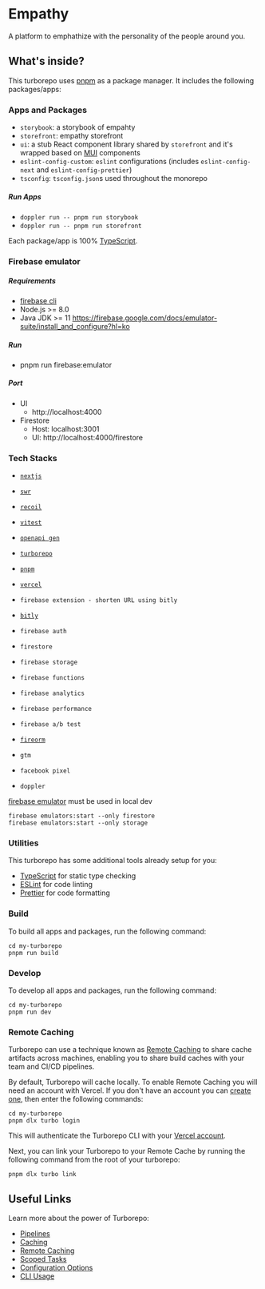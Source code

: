 # Empathy

A platform to emphathize with the personality of the people around you.

## What's inside?

This turborepo uses [pnpm](https://pnpm.io) as a package manager. It includes the following packages/apps:

### Apps and Packages

- `storybook`: a storybook of empahty
- `storefront`: empathy storefront
- `ui`: a stub React component library shared by `storefront` and it's wrapped based on [MUI](https://mui.com/) components
- `eslint-config-custom`: `eslint` configurations (includes `eslint-config-next` and `eslint-config-prettier`)
- `tsconfig`: `tsconfig.json`s used throughout the monorepo

##### Run Apps

- `doppler run -- pnpm run storybook`
- `doppler run -- pnpm run storefront`

Each package/app is 100% [TypeScript](https://www.typescriptlang.org/).

### Firebase emulator

##### Requirements

- [firebase cli](https://firebase.google.com/docs/cli?hl=ko)
- Node.js >= 8.0
- Java JDK >= 11
  https://firebase.google.com/docs/emulator-suite/install_and_configure?hl=ko

##### Run

- pnpm run firebase:emulator

##### Port

- UI
  - http://localhost:4000
- Firestore
  - Host: localhost:3001
  - UI: http://localhost:4000/firestore

### Tech Stacks

- [`nextjs`](https://nextjs.org/)
- [`swr`](https://swr.vercel.app/ko)
- [`recoil`](https://recoiljs.org/ko/)
- [`vitest`](https://vitest.dev/)

- [`openapi gen`](https://github.com/OpenAPITools/openapi-generator)

- [`turborepo`](https://turborepo.org/)
- [`pnpm`](https://pnpm.io/ko/)
- [`vercel`](https://vercel.com/)

- `firebase extension - shorten URL using bitly`
- [`bitly`](https://bitly.com/pages/home/v2)

- `firebase auth`
- `firestore`
- `firebase storage`
- `firebase functions`
- `firebase analytics`
- `firebase performance`
- `firebase a/b test`
- [`fireorm`](https://fireorm.js.org/#/)

- `gtm`
- `facebook pixel`
- `doppler`

[firebase emulator](https://firebase.google.com/docs/rules/emulator-setup?hl=ko) must be used in local dev

```
firebase emulators:start --only firestore
firebase emulators:start --only storage
```

### Utilities

This turborepo has some additional tools already setup for you:

- [TypeScript](https://www.typescriptlang.org/) for static type checking
- [ESLint](https://eslint.org/) for code linting
- [Prettier](https://prettier.io) for code formatting

### Build

To build all apps and packages, run the following command:

```
cd my-turborepo
pnpm run build
```

### Develop

To develop all apps and packages, run the following command:

```
cd my-turborepo
pnpm run dev
```

### Remote Caching

Turborepo can use a technique known as [Remote Caching](https://turborepo.org/docs/core-concepts/remote-caching) to share cache artifacts across machines, enabling you to share build caches with your team and CI/CD pipelines.

By default, Turborepo will cache locally. To enable Remote Caching you will need an account with Vercel. If you don't have an account you can [create one](https://vercel.com/signup), then enter the following commands:

```
cd my-turborepo
pnpm dlx turbo login
```

This will authenticate the Turborepo CLI with your [Vercel account](https://vercel.com/docs/concepts/personal-accounts/overview).

Next, you can link your Turborepo to your Remote Cache by running the following command from the root of your turborepo:

```
pnpm dlx turbo link
```

## Useful Links

Learn more about the power of Turborepo:

- [Pipelines](https://turborepo.org/docs/core-concepts/pipelines)
- [Caching](https://turborepo.org/docs/core-concepts/caching)
- [Remote Caching](https://turborepo.org/docs/core-concepts/remote-caching)
- [Scoped Tasks](https://turborepo.org/docs/core-concepts/scopes)
- [Configuration Options](https://turborepo.org/docs/reference/configuration)
- [CLI Usage](https://turborepo.org/docs/reference/command-line-reference)
